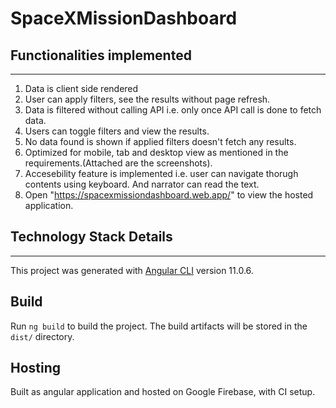 # SpaceXMissionDashboard

## Functionalities implemented
---------------------------

1. Data is client side rendered
2. User can apply filters, see the results without page refresh. 
3. Data is filtered without calling API i.e. only once API call is done to fetch data.
4. Users can toggle filters and view the results.
5. No data found is shown if applied filters doesn't fetch any results.
6. Optimized for mobile, tab and desktop view as mentioned in the requirements.(Attached are the screenshots).
7. Accesebility feature is implemented i.e. user can navigate thorugh contents using keyboard. And narrator can read the text.
8. Open "https://spacexmissiondashboard.web.app/" to view the hosted application.

## Technology Stack Details
-----------------------

This project was generated with [Angular CLI](https://github.com/angular/angular-cli) version 11.0.6.

## Build

Run `ng build` to build the project. The build artifacts will be stored in the `dist/` directory. 

## Hosting

Built as angular application and hosted on Google Firebase, with CI setup.

